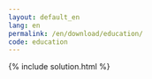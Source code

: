 ```yaml
---
layout: default_en
lang: en
permalink: /en/download/education/
code: education
---
```

{% include solution.html %}
